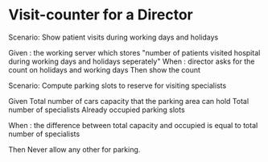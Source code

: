 # Visit-counter for a Director

Scenario: Show patient visits during working days and holidays

  Given : the working server which stores "number of patients visited hospital during working days and holidays seperately"
  When : director asks for the count on holidays and working days 
  Then show the count

Scenario: Compute parking slots to reserve for visiting specialists

  Given
  Total number of cars capacity that the parking area can hold
  Total number of specialists
  Already occupied parking slots
  
  When : the difference between total capacity and occupied is equal to total number of specialists
  
  Then Never allow any other for parking.
